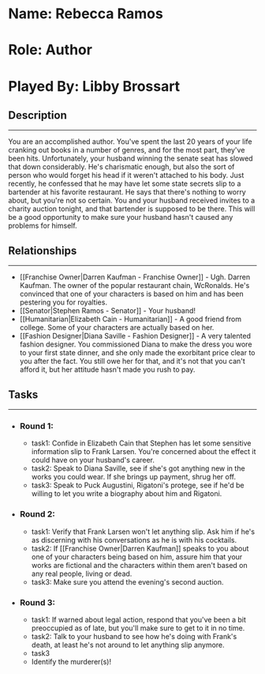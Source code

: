 # Name: Rebecca Ramos
# Role: Author
# Played By: Libby Brossart

## Description
---
You are an accomplished author. You've spent the last 20 years of your life cranking out books in a number of genres, and for the most part, they've been hits. Unfortunately, your husband winning the senate seat has slowed that down considerably. He's charismatic enough, but also the sort of person who would forget his head if it weren't attached to his body. Just recently, he confessed that he may have let some state secrets slip to a bartender at his favorite restaurant. He says that there's nothing to worry about, but you're not so certain. You and your husband received invites to a charity auction tonight, and that bartender is supposed to be there. This will be a good opportunity to make sure your husband hasn't caused any problems for himself.

## Relationships
---
- [[Franchise Owner|Darren Kaufman - Franchise Owner]]  - Ugh. Darren Kaufman. The owner of the popular restaurant chain, WcRonalds. He's convinced that one of your characters is based on him and has been pestering you for royalties.
- [[Senator|Stephen Ramos - Senator]]  - Your husband!
- [[Humanitarian|Elizabeth Cain - Humanitarian]]  - A good friend from college. Some of your characters are actually based on her.
- [[Fashion Designer|Diana Saville - Fashion Designer]] - A very talented fashion designer. You commissioned Diana to make the dress you wore to your first state dinner, and she only made the exorbitant price clear to you after the fact. You still owe her for that, and it's not that you can't afford it, but her attitude hasn't made you rush to pay.

## Tasks
___
- ### Round 1:
	- task1: Confide in Elizabeth Cain that Stephen has let some sensitive information slip to Frank Larsen. You're concerned about the effect it could have on your husband's career.
	- task2: Speak to Diana Saville, see if she's got anything new in the works you could wear.  If she brings up payment, shrug her off.
	- task3: Speak to Puck Augustini, Rigatoni's protege, see if he'd be willing to let you write a biography about him and Rigatoni.
- ### Round 2:
	- task1: Verify that Frank Larsen won't let anything slip. Ask him if he's as discerning with his conversations as he is with his cocktails.
	- task2: If [[Franchise Owner|Darren Kaufman]] speaks to you about one of your characters being based on him, assure him that your works are fictional and the characters within them aren't based on any real people, living or dead.
	- task3: Make sure you attend the evening's second auction.
- ### Round 3:
	- task1: If warned about legal action, respond that you've been a bit preoccupied as of late, but you'll make sure to get to it in no time.
	- task2: Talk to your husband to see how he's doing with Frank's death, at least he's not around to let anything slip anymore.
	- task3
	- Identify the murderer(s)!